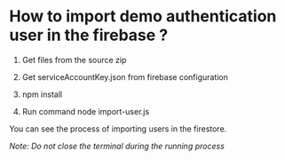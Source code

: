 
# How to import demo authentication user in the firebase ?

1. Get files from the source zip

2. Get serviceAccountKey.json from firebase configuration 

3. npm install 

4. Run command node import-user.js

You can see the process of importing users in the firestore.

*Note: Do not close the terminal during the running process*

